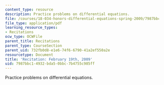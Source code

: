 ```yaml
---
content_type: resource
description: Practice problems on differential equations.
file: /courses/18-034-honors-differential-equations-spring-2009/7987bbc14932bda50bbc7b4755c985ff_MIT18_034s09_rec04_2_19.pdf
file_type: application/pdf
learning_resource_types:
- Recitations
ocw_type: OCWFile
parent_title: Recitations
parent_type: CourseSection
parent_uid: 732fb0d8-e1e6-74f6-6790-41a2ef550a2e
resourcetype: Document
title: 'Recitation: February 19th, 2009'
uid: 7987bbc1-4932-bda5-0bbc-7b4755c985ff
---
```

Practice problems on differential equations.

